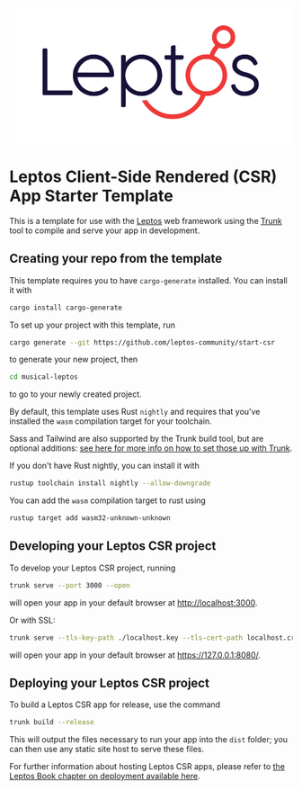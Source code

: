 <picture>
    <source srcset="https://raw.githubusercontent.com/leptos-rs/leptos/main/docs/logos/Leptos_logo_Solid_White.svg" media="(prefers-color-scheme: dark)">
    <img src="https://raw.githubusercontent.com/leptos-rs/leptos/main/docs/logos/Leptos_logo_RGB.svg" alt="Leptos Logo">
</picture>

# Leptos Client-Side Rendered (CSR) App Starter Template

This is a template for use with the [Leptos][Leptos] web framework using the [Trunk][Trunk] tool to compile and serve your app in development.

## Creating your repo from the template

This template requires you to have `cargo-generate` installed. You can install it with

```sh
cargo install cargo-generate
```


To set up your project with this template, run

```sh
cargo generate --git https://github.com/leptos-community/start-csr
```

to generate your new project, then

```sh
cd musical-leptos
```

to go to your newly created project.

By default, this template uses Rust `nightly` and requires that you've installed the `wasm` compilation target for your toolchain.


Sass and Tailwind are also supported by the Trunk build tool, but are optional additions: [see here for more info on how to set those up with Trunk][Trunk-instructions].


If you don't have Rust nightly, you can install it with
```sh
rustup toolchain install nightly --allow-downgrade
```

You can add the `wasm` compilation target to rust using
```sh
rustup target add wasm32-unknown-unknown
```


## Developing your Leptos CSR project

To develop your Leptos CSR project, running

```sh
trunk serve --port 3000 --open
```

will open your app in your default browser at <http://localhost:3000>.

Or with SSL:

```sh
trunk serve --tls-key-path ./localhost.key --tls-cert-path localhost.crt --open --port 8080
```

will open your app in your default browser at <https://127.0.0.1:8080/>.


## Deploying your Leptos CSR project

To build a Leptos CSR app for release, use the command

```sh
trunk build --release
```

This will output the files necessary to run your app into the `dist` folder; you can then use any static site host to serve these files.

For further information about hosting Leptos CSR apps, please refer to [the Leptos Book chapter on deployment available here][deploy-csr].


[Leptos]: https://github.com/leptos-rs/leptos

[Trunk]: https://github.com/trunk-rs/trunk
[Trunk-instructions]: https://trunkrs.dev/assets/

[deploy-csr]: https://book.leptos.dev/deployment/csr.html